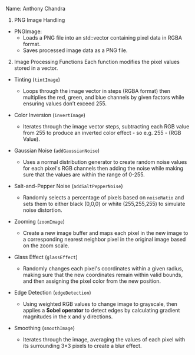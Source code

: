 
Name: Anthony Chandra

1. PNG Image Handling
- PNGImage:
  - Loads a PNG file into an std::vector<unsigned char> containing pixel data in RGBA format.
  - Saves processed image data as a PNG file.
  
2. Image Processing Functions
Each function modifies the pixel values stored in a vector.

- Tinting (`tintImage`)
  - Loops through the image vector in steps (RGBA format) then multiplies the red, green, and blue channels by given factors while ensuring values don’t exceed 255.

- Color Inversion (`invertImage`)
  - Iterates through the image vector steps, subtracting each RGB value from 255 to produce an inverted color effect - so e.g. 255 - (RGB Value).

- Gaussian Noise (`addGaussianNoise`) 
  - Uses a normal distribution generator to create random noise values for each pixel's RGB channels then adding the noise while making sure that the values are within the range of 0-255.

- Salt-and-Pepper Noise (`addSaltPepperNoise`)  
  - Randomly selects a percentage of pixels based on `noiseRatio` and sets them to either black (0,0,0) or white (255,255,255) to simulate noise distortion.

- Zooming (`zoomImage`)
  - Create a new image buffer and maps each pixel in the new image to a corresponding nearest neighbor pixel in the original image based on the zoom scale.

- Glass Effect (`glassEffect`)  
  - Randomly changes each pixel's coordinates within a given radius, making sure that the new coordinates remain within valid bounds, and then assigning the pixel color from the new position.

- Edge Detection (`edgeDetection`) 
  - Using weighted RGB values to change image to grayscale, then applies a **Sobel operator** to detect edges by calculating gradient magnitudes in the x and y directions.

- Smoothing (`smoothImage`)
   - Iterates through the image, averaging the values of each pixel with its surrounding 3×3 pixels to create a blur effect.
